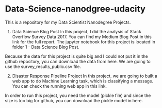 # Data-Science-nanodgree-udacity

This is a repository for my Data Scientist Nanodegree Projects.

1. Data Science Blog Post
In this project, I did the analysis of Stack Overflow Survey Data 2017. You can find my Medium Blog Post in this link for the full report. The jupyter notebook for this project is located in folder 1 - Data Science Blog Post.

Because the data for this project is quite big and I could not put it in the github repository, you can download the data from here. We are going to use the survey_results_public.csv file.

2. Disaster Response Pipeline Project
In this project, we are going to built a web app to do Machine Learning task, which is classifying a message. You can check the running web app in this link.

In order to run this project, you need the model (pickle file) and since the size is too big for github, you can download the pickle model in here.

